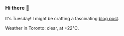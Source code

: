 ### Hi there :wave:

It's Tuesday! I might be crafting a fascinating [blog post](https://benjaminwuethrich.dev).

Weather in Toronto: clear, at +22°C.
